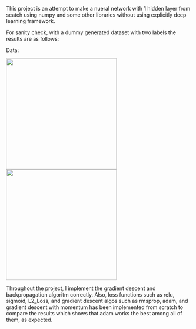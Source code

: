 This project is an attempt to make a nueral network with 1 hidden layer from scatch using numpy and some other libraries without using explicitly deep learning framework. 

For sanity check, with a dummy generated dataset with two labels the results are as follows: 

 Data:

<p float="left">
  <img src="https://user-images.githubusercontent.com/26017262/63592934-ca2ddd80-c580-11e9-9f44-69c392ff976f.png "title-1" width="300" />
  <img src="https://user-images.githubusercontent.com/26017262/63593129-488a7f80-c581-11e9-9f82-a72aee501093.png" "title-2" width="300" /> 
  
</p>

Throughout the project, I implement the gradient descent and backpropagation algoritm correctly. Also, loss functions such as  relu, sigmoid, L2_Loss, and gradient descent algos such as rmsprop, adam, and gradient descent with momentum has been implemented from scratch to compare the results which shows that adam works the best among all of them, as expected. 


